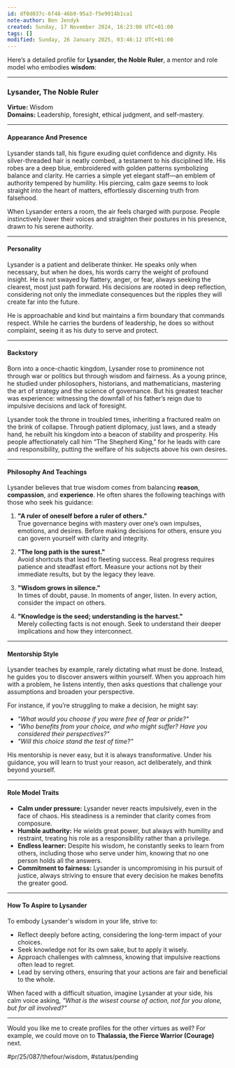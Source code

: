 ```yaml
---
id: df0d037c-6f48-46b9-95a3-f5e9914b1ca1
note-author: Ben Jendyk
created: Sunday, 17 November 2024, 16:23:00 UTC+01:00
tags: []
modified: Sunday, 26 January 2025, 03:46:12 UTC+01:00
---
```


Here’s a detailed profile for **Lysander, the Noble Ruler**, a mentor and role model who embodies **wisdom**:

---

### **Lysander, The Noble Ruler**

**Virtue:** Wisdom  
**Domains:** Leadership, foresight, ethical judgment, and self-mastery.

---

#### **Appearance And Presence**

Lysander stands tall, his figure exuding quiet confidence and dignity. His silver-threaded hair is neatly combed, a testament to his disciplined life. His robes are a deep blue, embroidered with golden patterns symbolizing balance and clarity. He carries a simple yet elegant staff—an emblem of authority tempered by humility. His piercing, calm gaze seems to look straight into the heart of matters, effortlessly discerning truth from falsehood.

When Lysander enters a room, the air feels charged with purpose. People instinctively lower their voices and straighten their postures in his presence, drawn to his serene authority.

---

#### **Personality**

Lysander is a patient and deliberate thinker. He speaks only when necessary, but when he does, his words carry the weight of profound insight. He is not swayed by flattery, anger, or fear, always seeking the clearest, most just path forward. His decisions are rooted in deep reflection, considering not only the immediate consequences but the ripples they will create far into the future.

He is approachable and kind but maintains a firm boundary that commands respect. While he carries the burdens of leadership, he does so without complaint, seeing it as his duty to serve and protect.

---

#### **Backstory**

Born into a once-chaotic kingdom, Lysander rose to prominence not through war or politics but through wisdom and fairness. As a young prince, he studied under philosophers, historians, and mathematicians, mastering the art of strategy and the science of governance. But his greatest teacher was experience: witnessing the downfall of his father’s reign due to impulsive decisions and lack of foresight.

Lysander took the throne in troubled times, inheriting a fractured realm on the brink of collapse. Through patient diplomacy, just laws, and a steady hand, he rebuilt his kingdom into a beacon of stability and prosperity. His people affectionately call him “The Shepherd King,” for he leads with care and responsibility, putting the welfare of his subjects above his own desires.

---

#### **Philosophy And Teachings**

Lysander believes that true wisdom comes from balancing **reason**, **compassion**, and **experience**. He often shares the following teachings with those who seek his guidance:

1. **"A ruler of oneself before a ruler of others."**  
	True governance begins with mastery over one’s own impulses, emotions, and desires. Before making decisions for others, ensure you can govern yourself with clarity and integrity.

2. **"The long path is the surest."**  
	Avoid shortcuts that lead to fleeting success. Real progress requires patience and steadfast effort. Measure your actions not by their immediate results, but by the legacy they leave.

3. **"Wisdom grows in silence."**  
	In times of doubt, pause. In moments of anger, listen. In every action, consider the impact on others.

4. **"Knowledge is the seed; understanding is the harvest."**  
	Merely collecting facts is not enough. Seek to understand their deeper implications and how they interconnect. 

---

#### **Mentorship Style**

Lysander teaches by example, rarely dictating what must be done. Instead, he guides you to discover answers within yourself. When you approach him with a problem, he listens intently, then asks questions that challenge your assumptions and broaden your perspective.

For instance, if you’re struggling to make a decision, he might say:
- *"What would you choose if you were free of fear or pride?"*
- *"Who benefits from your choice, and who might suffer? Have you considered their perspectives?"*
- *"Will this choice stand the test of time?"*

His mentorship is never easy, but it is always transformative. Under his guidance, you will learn to trust your reason, act deliberately, and think beyond yourself.

---

#### **Role Model Traits**

- **Calm under pressure:** Lysander never reacts impulsively, even in the face of chaos. His steadiness is a reminder that clarity comes from composure.
- **Humble authority:** He wields great power, but always with humility and restraint, treating his role as a responsibility rather than a privilege.
- **Endless learner:** Despite his wisdom, he constantly seeks to learn from others, including those who serve under him, knowing that no one person holds all the answers.
- **Commitment to fairness:** Lysander is uncompromising in his pursuit of justice, always striving to ensure that every decision he makes benefits the greater good.

---

#### **How To Aspire to Lysander**

To embody Lysander's wisdom in your life, strive to:
- Reflect deeply before acting, considering the long-term impact of your choices.
- Seek knowledge not for its own sake, but to apply it wisely.
- Approach challenges with calmness, knowing that impulsive reactions often lead to regret.
- Lead by serving others, ensuring that your actions are fair and beneficial to the whole.

When faced with a difficult situation, imagine Lysander at your side, his calm voice asking, *"What is the wisest course of action, not for you alone, but for all involved?"*

---

Would you like me to create profiles for the other virtues as well? For example, we could move on to **Thalassia, the Fierce Warrior (Courage)** next.


#pr/25/087/thefour/wisdom, #status/pending